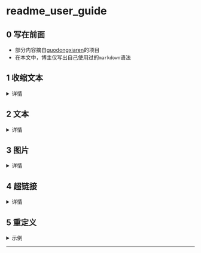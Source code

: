# readme_user_guide

## 0 写在前面
- 部分内容摘自[guodongxiaren](https://github.com/guodongxiaren/README)的项目
- 在本文中，博主仅写出自己使用过的`markdown`语法

## 1 收缩文本
<details>
<summary>详情</summary>  
  
- 使用如下代码
```
<details>
<summary>详情</summary>  
    
xxx
</details>
```  
</details>

## 2 文本
  
<details>
<summary>详情</summary>  
  
- 空格  
  示例
  ```
  一个空格&nbsp;
  两个空格&ensp;
  四个空格&emsp;
  细空格&thinsp;
  ```
  一个空格|&nbsp;|两个空格|&ensp;|四个空格|&emsp;|细空格|&thinsp;|  
- 换行  
  直接回车不能换行  
  在上一行结尾打出两个空格  
  这就是示例  
- 高亮  
  使用键盘上`tab`上边的反引号  
  单行-单对反引号，多行-三对反引号  
  示例  
  `这是单行文本`  
  ```
  这是多行文本
  这是多行文本
  这是多行文本
  ```
 - 字体格式&表格  

  |语法|效果|
  |----|-----|
  |`*斜体1*`|*斜体1*|
  |`_斜体2_`| _斜体2_|
  |`**粗体1**`|**粗体1**|
  |`__粗体2__`|__粗体2__|
  |`这是一个 ~~删除线~~`|这是一个 ~~删除线~~|
  |`***斜粗体1***`|***斜粗体1***|
  |`___斜粗体2___`|___斜粗体2___|
  |`***~~斜粗体删除线1~~***`|***~~斜粗体删除线1~~***|
  |`~~***斜粗体删除线2***~~`|~~***斜粗体删除线2***~~|  
</details>

## 3 图片
<details>
<summary>详情</summary>  
    
  - __建议将所需图片上传至自己的github__  
  [这是个教程](https://github.com/dazhuang17/github_user_guide/tree/main/Git_user_guide)  
  
  基本格式：  
  `![alt](URL title)`  
  alt和title即对应HTML中的alt和title属性（都可省略）：  
  - alt表示图片显示失败时的替换文本
  - title表示鼠标悬停在图片时的显示文本（注意这里要加引号）
  - __URL可以重定义__，例如下面的表格3，__note:文字超链接也适用__  
  
  |#|语法|效果|
  |---|---|----
  |1|`![baidu](http://www.baidu.com/img/bdlogo.gif "百度logo")`|![baidu](http://www.baidu.com/img/bdlogo.gif "百度logo")
  |2|`![Image text](https://github.com/dazhuang17/doc_img/blob/main/github_user_guide/0.jpg)`|![Image text](https://github.com/dazhuang17/doc_img/blob/main/github_user_guide/0.jpg)
  |3|`![][touxiang-logo]`|![][touxiang-logo]

</details> 
  
  
## 4 超链接
<details>
<summary>详情</summary>  
    
- 文字链接  
[这是一个文字链接](https://github.com/dazhuang17)，指向dazhuang17的github。  
  示例  
  `[这是一个文字链接](https://github.com/dazhuang17)`  
  一般的，将[]作为ui显示载体，()内为链接地址。  
  同时也可以进行链接地址重定义，[这是一个文字链接][Github]，示例  
  `[这是一个文字链接][Github]`
- 图片链接  
  示例  
  `[![alt](URL)](URL)`  
  其中`![alt](URL)`为图片地址，`(URL)`为链接地址  
  __参考重定义，可灵活配置__
  
|#|语法|效果|
|---|----|:---:|
|1|`[![china-logo]](http://www.gov.cn/)`|[![china-logo]](http://www.gov.cn/)|
|2|`[![](https://github.com/dazhuang17/doc_img/blob/main/github_user_guide/6.jpg)][china]`|[![](https://github.com/dazhuang17/doc_img/blob/main/github_user_guide/6.jpg)][china]|
|3|`[![china-logo]][china]`|[![china-logo]][china]|
  
</details>

## 5 重定义
<details>
<summary>示例</summary>  
    
  ```
  [GitHub]:https://github.com/dazhuang17 
  [china]:http://www.gov.cn/
  [touxiang-logo]:https://github.com/dazhuang17/doc_img/blob/main/github_user_guide/0.jpg
  [china-logo]:https://github.com/dazhuang17/doc_img/blob/main/github_user_guide/6.jpg
  ```
</details>

--------------------------------
[GitHub]:https://github.com/dazhuang17 
[china]:http://www.gov.cn/
[touxiang-logo]:https://github.com/dazhuang17/doc_img/blob/main/github_user_guide/0.jpg
[china-logo]:https://github.com/dazhuang17/doc_img/blob/main/github_user_guide/6.jpg



